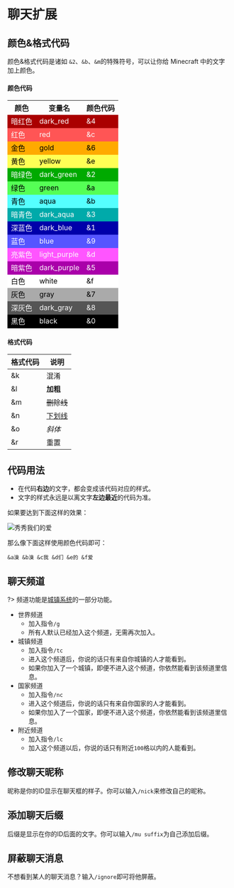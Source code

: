 # 聊天扩展

## 颜色&格式代码

颜色&格式代码是诸如 `&2`、`&b`、`&m`的特殊符号，可以让你给 Minecraft 中的文字加上颜色。

<!-- tabs:start -->

#### **颜色代码**

  <table>
    <tbody>
      <tr>
        <th>颜色</th>
        <th>变量名</th>
        <th>颜色代码</th>
      </tr>
      <tr style="background: #aa0000; color: #fafafa;">
        <td>暗红色</td>
        <td>dark_red</td>
        <td>&4</td>
      </tr>
      <tr style="background: #ff5555; color: #fafafa;">
        <td>红色</td>
        <td>red</td>
        <td>&c</td>
      </tr>
      <tr style="background: #ffaa00; color: black;">
        <td>金色</td>
        <td>gold</td>
        <td>&6</td>
      </tr>
      <tr style="background: #ffff55; color: black;">
        <td>黄色</td>
        <td>yellow</td>
        <td>&e</td>
      </tr>
      <tr style="background: #00aa00; color: #fafafa;">
        <td>暗绿色</td>
        <td>dark_green</td>
        <td>&2</td>
      </tr>
      <tr style="background: #55ff55; color: black;">
        <td>绿色</td>
        <td>green</td>
        <td>&a</td>
      </tr>
      <tr style="background: #55ffff; color: black;">
        <td>青色</td>
        <td>aqua</td>
        <td>&b</td>
      </tr>
      <tr style="background: #00aaaa; color: #fafafa;">
        <td>暗青色</td>
        <td>dark_aqua</td>
        <td>&3</td>
      </tr>
      <tr style="background: #0000aa; color: #fafafa;">
        <td>深蓝色</td>
        <td>dark_blue</td>
        <td>&1</td>
      </tr>
      <tr style="background: #5555ff; color: #fafafa;">
        <td>蓝色</td>
        <td>blue</td>
        <td>&9</td>
      </tr>
      <tr style="background: #ff55ff; color: #fafafa;">
        <td>亮紫色</td>
        <td>light_purple</td>
        <td>&d</td>
      </tr>
      <tr style="background: #aa00aa; color: #fafafa;">
        <td>暗紫色</td>
        <td>dark_purple</td>
        <td>&5</td>
      </tr>
      <tr style="background: #ffffff; color: black;">
        <td>白色</td>
        <td>white</td>
        <td>&f</td>
      </tr>
      <tr style="background: #aaaaaa; color: black;">
        <td>灰色</td>
        <td>gray</td>
        <td>&7</td>
      </tr>
      <tr style="background: #555555; color: #fafafa;">
        <td>深灰色</td>
        <td>dark_gray</td>
        <td>&8</td>
      </tr>
      <tr style="background: #000000; color: #fafafa;">
        <td>黑色</td>
        <td>black</td>
        <td>&0</td>
      </tr>
    </tbody>
  </table>

#### **格式代码**

| 格式代码 | 说明   |
| ---- | ------ |
| &k   | 混淆   |
| &l   | **加粗**   |
| &m   | ~~删除线~~ |
| &n   | <u>下划线</u> |
| &o   | <i>斜体</i>   |
| &r   | 重置   |

<!-- tabs:end -->

## 代码用法

- 在代码**右边**的文字，都会变成该代码对应的样式。
- 文字的样式永远是以离文字**左边最近**的代码为准。

如果要达到下面这样的效果：

![秀秀我们的爱](https://mimaru-jp.oss-ap-northeast-1.aliyuncs.com/images/color-code-example.png)

那么像下面这样使用颜色代码即可：

```
&a溴 &b溴 &c我 &d们 &e的 &f爱
```

## 聊天频道

?> 频道功能是[城镇系统](/features/towny.md)的一部分功能。

- 世界频道
  - 加入指令`/g`
  - 所有人默认已经加入这个频道，无需再次加入。
- 城镇频道
  - 加入指令`/tc`
  - 进入这个频道后，你说的话只有来自你城镇的人才能看到。
  - 如果你加入了一个城镇，即便不进入这个频道，你依然能看到该频道里信息。
- 国家频道
  - 加入指令`/nc`
  - 进入这个频道后，你说的话只有来自你国家的人才能看到。
  - 如果你加入了一个国家，即便不进入这个频道，你依然能看到该频道里信息。
- 附近频道
  - 加入指令`/lc`
  - 加入这个频道以后，你说的话只有附近`100`格以内的人能看到。

## 修改聊天昵称

昵称是你的ID显示在聊天框的样子。你可以输入`/nick`来修改自己的昵称。

## 添加聊天后缀

后缀是显示在你的ID后面的文字。你可以输入`/mu suffix`为自己添加后缀。

## 屏蔽聊天消息

不想看到某人的聊天消息？输入`/ignore`即可将他屏蔽。